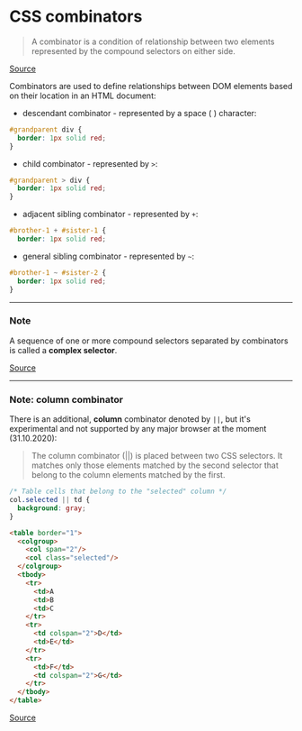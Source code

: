 # CSS combinators
>A combinator is a condition of relationship between two elements represented by the compound selectors on either side.

[Source](https://www.w3.org/TR/selectors-4/#selector-combinator)

Combinators are used to define relationships between DOM elements based on their location in an HTML document:

- descendant combinator - represented by a space ( ) character:
```css
#grandparent div {
  border: 1px solid red;
}
```
- child combinator - represented by `>`:
```css
#grandparent > div {
  border: 1px solid red;
}
```
- adjacent sibling combinator - represented by `+`:
```css
#brother-1 + #sister-1 {
  border: 1px solid red;

```
- general sibling combinator - represented by `~`:
```css
#brother-1 ~ #sister-2 {
  border: 1px solid red;
}
```
---
### Note
A sequence of one or more compound selectors separated by combinators is called a **complex selector**.

[Source](https://www.w3.org/TR/selectors-4/#complex)

---
### Note: column combinator
There is an additional, **column** combinator denoted by `||`, but it's experimental and not supported by any major browser at the moment (31.10.2020):

> The column combinator (||) is placed between two CSS selectors. It matches only those elements matched by the second selector that belong to the column elements matched by the first.

```css
/* Table cells that belong to the "selected" column */
col.selected || td {
  background: gray;
}
```
```html
<table border="1">
  <colgroup>
    <col span="2"/>
    <col class="selected"/>
  </colgroup>
  <tbody>
    <tr>
      <td>A
      <td>B
      <td>C
    </tr>
    <tr>
      <td colspan="2">D</td>
      <td>E</td>
    </tr>
    <tr>
      <td>F</td>
      <td colspan="2">G</td>
    </tr>
  </tbody>
</table>
```

[Source](https://developer.mozilla.org/en-US/docs/Web/CSS/Column_combinator)